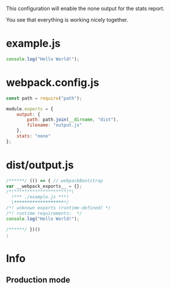This configuration will enable the none output for the stats report.

You see that everything is working nicely together.

# example.js

```javascript
console.log("Hello World!");
```

# webpack.config.js

```javascript
const path = require("path");

module.exports = {
    output: {
		path: path.join(__dirname, "dist"),
		filename: "output.js"
	},
	stats: "none"
};
```

# dist/output.js

```javascript
/******/ (() => { // webpackBootstrap
var __webpack_exports__ = {};
/*!********************!*\
  !*** ./example.js ***!
  \********************/
/*! unknown exports (runtime-defined) */
/*! runtime requirements:  */
console.log("Hello World!");

/******/ })()
;
```

# Info

## Production mode

```

```
